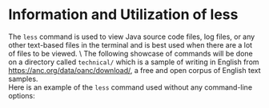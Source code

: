 # Information and Utilization of less
The `less` command is used to view Java source code files, log files, or any other text-based files in the terminal and 
is best used when there are a lot of files to be viewed. \ The following showcase of commands will be done on a directory 
called `technical/` which is a sample of writing in English from https://anc.org/data/oanc/download/, a free and open corpus of English text samples. \
Here is an example of the `less` command used without any command-line options:
